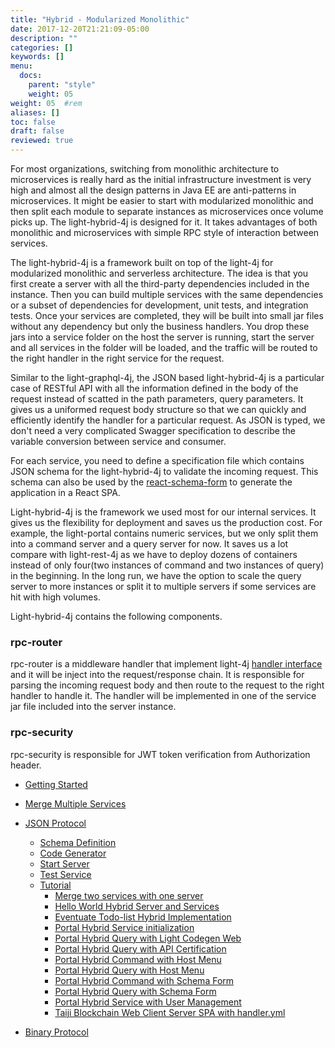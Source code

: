 ```yaml
---
title: "Hybrid - Modularized Monolithic"
date: 2017-12-20T21:21:09-05:00
description: ""
categories: []
keywords: []
menu:
  docs:
    parent: "style"
    weight: 05
weight: 05	#rem
aliases: []
toc: false
draft: false
reviewed: true
---
```


For most organizations, switching from monolithic architecture to microservices is really hard as the initial infrastructure investment is very high and almost all the design patterns in Java EE are anti-patterns in microservices. It might be easier to start with modularized monolithic and then split each module to separate instances as microservices once volume picks up. The light-hybrid-4j is designed for it. It takes advantages of both monolithic and microservices with simple RPC style of interaction between services.

The light-hybrid-4j is a framework built on top of the light-4j for modularized monolithic and serverless architecture. The idea is that you first create a server with all the third-party dependencies included in the instance. Then you can build multiple services with the same dependencies or a subset of dependencies for development, unit tests, and integration tests. Once your services are completed, they will be built into small jar files without any dependency but only the business handlers. You drop these jars into a service folder on the host the server is running, start the server and all services in the folder will be loaded, and the traffic will be routed to the right handler in the right service for the request. 

Similar to the light-graphql-4j, the JSON based light-hybrid-4j is a particular case of RESTful API with all the information defined in the body of the request instead of scatted in the path parameters, query parameters. It gives us a uniformed request body structure so that we can quickly and efficiently identify the handler for a particular request. As JSON is typed, we don't need a very complicated Swagger specification to describe the variable conversion between service and consumer. 

For each service, you need to define a specification file which contains JSON schema for the light-hybrid-4j to validate the incoming request. This schema can also be used by the [react-schema-form][] to generate the application in a React SPA. 

Light-hybrid-4j is the framework we used most for our internal services. It gives us the flexibility for deployment and saves us the production cost. For example, the light-portal contains numeric services, but we only split them into a command server and a query server for now. It saves us a lot compare with light-rest-4j as we have to deploy dozens of containers instead of only four(two instances of command and two instances of query) in the beginning. In the long run, we have the option to scale the query server to more instances or split it to multiple servers if some services are hit with high volumes. 

Light-hybrid-4j contains the following components.

### rpc-router

rpc-router is a middleware handler that implement light-4j [handler interface][] and it will be inject into the request/response chain. It is responsible for parsing the incoming request body and then route to the request to the right handler to handle it. The handler will be implemented in one of the service jar file included into the server instance. 


### rpc-security

rpc-security is responsible for JWT token verification from Authorization header.  

- [Getting Started](/getting-started/light-hybrid-4j/)
- [Merge Multiple Services](/tutorial/hybrid/merge-services/)
- [JSON Protocol](/style/light-hybrid-4j/json-rpc/)
  * [Schema Definition](/style/light-hybrid-4j/json-schema/)
  * [Code Generator](/tutorial/generator/)
  * [Start Server](/style/light-hybrid-4j/start-server/)
  * [Test Service](/style/light-hybrid-4j/test-service/)
  * [Tutorial](/tutorial/hybrid/)
	  + [Merge two services with one server](/tutorial/hybrid/merge-services/)
	  + [Hello World Hybrid Server and Services](/tutorial/hybrid/hello-world/)
	  + [Eventuate Todo-list Hybrid Implementation](/tutorial/hybrid/todo-list/)
	  + [Portal Hybrid Service initialization](/tutorial/hybrid/hybrid-service-initial/)
	  + [Portal Hybrid Query with Light Codegen Web](/tutorial/hybrid/codegen-web-portal/)
	  + [Portal Hybrid Query with API Certification](/tutorial/hybrid/certification-portal/)
	  + [Portal Hybrid Command with Host Menu](/tutorial/hybrid/host-menu-command-portal/)
	  + [Portal Hybrid Query with Host Menu](/tutorial/hybrid/host-menu-query-portal/)
	  + [Portal Hybrid Command with Schema Form](/tutorial/hybrid/schema-form-command-portal/)
	  + [Portal Hybrid Query with Schema Form](/tutorial/hybrid/schema-form-query-portal/)
	  + [Portal Hybrid Service with User Management](/tutorial/hybrid/user-management-portal/)
	  + [Taiji Blockchain Web Client Server SPA with handler.yml](/tutorial/hybrid/web-client-spa/)

- [Binary Protocol](/style/light-hybrid-4j/binary-rpc/)

[handler interface]: /concern/handler/
[react-schema-form]: https://github.com/networknt/react-schema-form
